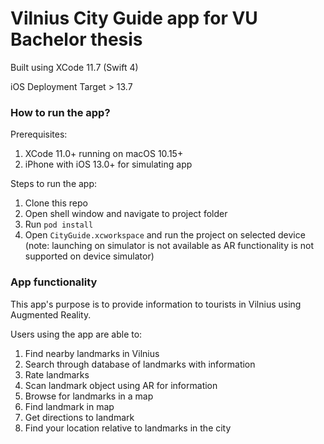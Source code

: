 # Vilnius City Guide app for VU Bachelor thesis

Built using XCode 11.7 (Swift 4)

iOS Deployment Target > 13.7

### How to run the app?

Prerequisites:
1. XCode 11.0+ running on macOS 10.15+
1. iPhone with iOS 13.0+ for simulating app

Steps to run the app:
1. Clone this repo
1. Open shell window and navigate to project folder
1. Run `pod install`
1. Open `CityGuide.xcworkspace` and run the project on selected device (note: launching on simulator is not available as AR functionality is not supported on device simulator)

### App functionality

This app's purpose is to provide information to tourists in Vilnius using Augmented Reality. 

Users using the app are able to:
1. Find nearby landmarks in Vilnius
1. Search through database of landmarks with information
1. Rate landmarks
1. Scan landmark object using AR for information
1. Browse for landmarks in a map
1. Find landmark in map 
1. Get directions to landmark
1. Find your location relative to landmarks in the city
